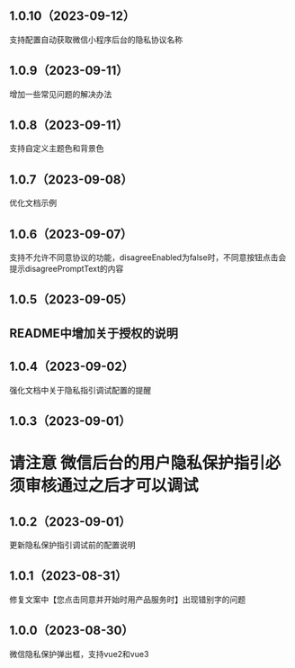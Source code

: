 ## 1.0.10（2023-09-12）
支持配置自动获取微信小程序后台的隐私协议名称
## 1.0.9（2023-09-11）
增加一些常见问题的解决办法
## 1.0.8（2023-09-11）
支持自定义主题色和背景色
## 1.0.7（2023-09-08）
优化文档示例
## 1.0.6（2023-09-07）
支持不允许不同意协议的功能，disagreeEnabled为false时，不同意按钮点击会提示disagreePromptText的内容
## 1.0.5（2023-09-05）
## README中增加关于授权的说明
## 1.0.4（2023-09-02）
强化文档中关于隐私指引调试配置的提醒
## 1.0.3（2023-09-01）
# 请注意 微信后台的用户隐私保护指引必须审核通过之后才可以调试
## 1.0.2（2023-09-01）
更新隐私保护指引调试前的配置说明
## 1.0.1（2023-08-31）
修复文案中【您点击同意并开始时用产品服务时】出现错别字的问题
## 1.0.0（2023-08-30）
微信隐私保护弹出框，支持vue2和vue3
